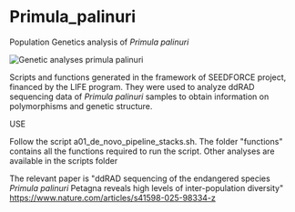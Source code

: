 # Primula_palinuri
Population Genetics analysis of _Primula palinuri_

![Genetic analyses primula palinuri](https://github.com/user-attachments/assets/06f58fd9-263e-4a83-a019-a4b31a4618f1)


Scripts and functions generated in the framework of SEEDFORCE project, financed by the LIFE program. They were used to analyze ddRAD sequencing data of _Primula palinuri_ samples to obtain information on polymorphisms and genetic structure. 


USE

Follow the script a01_de_novo_pipeline_stacks.sh. The folder "functions" contains all the functions required to run the script. Other analyses are available in the scripts folder

The relevant paper is "ddRAD sequencing of the endangered species _Primula palinuri_ Petagna reveals high levels of inter-population diversity"
https://www.nature.com/articles/s41598-025-98334-z
